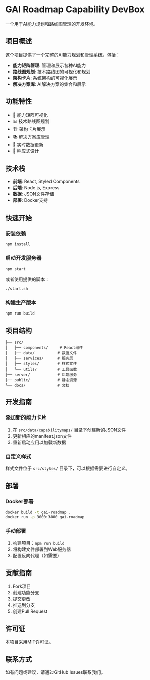 # GAI Roadmap Capability DevBox

一个用于AI能力规划和路线图管理的开发环境。

## 项目概述

这个项目提供了一个完整的AI能力规划和管理系统，包括：

- **能力矩阵管理**: 管理和展示各种AI能力
- **路线图规划**: 技术路线图的可视化和规划
- **架构卡片**: 系统架构的可视化展示
- **解决方案库**: AI解决方案的集合和展示

## 功能特性

- 🎯 能力矩阵可视化
- 📊 技术路线图规划
- 🏗️ 架构卡片展示
- 📚 解决方案库管理
- 🔄 实时数据更新
- 📱 响应式设计

## 技术栈

- **前端**: React, Styled Components
- **后端**: Node.js, Express
- **数据**: JSON文件存储
- **部署**: Docker支持

## 快速开始

### 安装依赖

```bash
npm install
```

### 启动开发服务器

```bash
npm start
```

或者使用提供的脚本：

```bash
./start.sh
```

### 构建生产版本

```bash
npm run build
```

## 项目结构

```
├── src/
│   ├── components/     # React组件
│   ├── data/          # 数据文件
│   ├── services/      # 服务层
│   ├── styles/        # 样式文件
│   └── utils/         # 工具函数
├── server/            # 后端服务
├── public/            # 静态资源
└── docs/              # 文档
```

## 开发指南

### 添加新的能力卡片

1. 在 `src/data/capabilitymaps/` 目录下创建新的JSON文件
2. 更新相应的manifest.json文件
3. 重新启动应用以加载新数据

### 自定义样式

样式文件位于 `src/styles/` 目录下，可以根据需要进行自定义。

## 部署

### Docker部署

```bash
docker build -t gai-roadmap .
docker run -p 3000:3000 gai-roadmap
```

### 手动部署

1. 构建项目：`npm run build`
2. 将构建文件部署到Web服务器
3. 配置反向代理（如需要）

## 贡献指南

1. Fork项目
2. 创建功能分支
3. 提交更改
4. 推送到分支
5. 创建Pull Request

## 许可证

本项目采用MIT许可证。

## 联系方式

如有问题或建议，请通过GitHub Issues联系我们。
